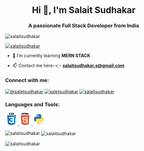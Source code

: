 <h1 align="center">Hi 👋, I'm Salait Sudhakar</h1>
<h3 align="center">A passionate Full Stack Developer from India</h3>

<p align="left"> <img src="https://komarev.com/ghpvc/?username=salaitsudhakar&label=Profile%20views&color=0e75b6&style=flat" alt="salaitsudhakar" /> </p>

<p align="left"> <a href="https://github.com/ryo-ma/github-profile-trophy"><img src="https://github-profile-trophy.vercel.app/?username=salaitsudhakar" alt="salaitsudhakar" /></a> </p>

- 🌱 I’m currently learning **MERN STACK**

- 📫 Contact me here:-👉 **salaitsudhakar.s@gmail.com**

<h3 align="left">Connect with me:</h3>
<p align="left">
<a href="https://medium.com/@saletsudhakar" target="blank"><img align="center" src="https://raw.githubusercontent.com/rahuldkjain/github-profile-readme-generator/master/src/images/icons/Social/medium.svg" alt="@saletsudhakar" height="30" width="40" /></a>
<a href="https://www.hackerrank.com/saletsudhakar" target="blank"><img align="center" src="https://raw.githubusercontent.com/rahuldkjain/github-profile-readme-generator/master/src/images/icons/Social/hackerrank.svg" alt="saletsudhakar" height="30" width="40" /></a>
<a href="https://www.leetcode.com/salaitsudhakar" target="blank"><img align="center" src="https://raw.githubusercontent.com/rahuldkjain/github-profile-readme-generator/master/src/images/icons/Social/leet-code.svg" alt="salaitsudhakar" height="30" width="40" /></a>
</p>

<h3 align="left">Languages and Tools:</h3>
<p align="left"> <a href="https://www.w3schools.com/css/" target="_blank" rel="noreferrer"> <img src="https://raw.githubusercontent.com/devicons/devicon/master/icons/css3/css3-original-wordmark.svg" alt="css3" width="40" height="40"/> </a> <a href="https://www.w3.org/html/" target="_blank" rel="noreferrer"> <img src="https://raw.githubusercontent.com/devicons/devicon/master/icons/html5/html5-original-wordmark.svg" alt="html5" width="40" height="40"/> </a> <a href="https://www.python.org" target="_blank" rel="noreferrer"> <img src="https://raw.githubusercontent.com/devicons/devicon/master/icons/python/python-original.svg" alt="python" width="40" height="40"/> </a> </p>

<p><img align="left" src="https://github-readme-stats.vercel.app/api/top-langs?username=salaitsudhakar&show_icons=true&locale=en&layout=compact" alt="salaitsudhakar" /></p>

<p>&nbsp;<img align="center" src="https://github-readme-stats.vercel.app/api?username=salaitsudhakar&show_icons=true&locale=en" alt="salaitsudhakar" /></p>

<p><img align="center" src="https://github-readme-streak-stats.herokuapp.com/?user=salaitsudhakar&" alt="salaitsudhakar" /></p>

